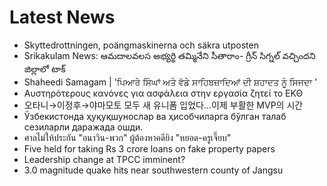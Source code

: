 # Latest News
-  Skyttedrottningen, poängmaskinerna och säkra utposten
-  Srikakulam News: ఆమదాలవలస అభ్యర్థి తమ్మినేని సీతారాం- గ్రీన్ సిగ్నల్ వచ్చిందని జిల్లాలో టాక్
-  Shaheedi Samagam | 'ਪਿਆਰੇ ਸਿੰਘਾਂ ਅਤੇ ਵੱਡੇ ਸਾਹਿਬਜ਼ਾਦਿਆਂ ਦੀ ਸ਼ਹਾਦਤ ਨੂੰ ਸਿਜਦਾ '
-  Αυστηρότερους κανόνες για ασφάλεια στην εργασία ζητεί το ΕΚΘ
-  오타니→이정후→야마모토 모두 새 유니폼 입었다…이제 부활한 MVP의 시간
-  Ўзбекистонда ҳуқуқшунослар ва ҳисобчиларга бўлган талаб сезиларли даражада ошди.
-  ศาลไม่ให้ประกัน "อนาวิน-พวก" ผู้ต้องหาคดียิง "หยอด-ครูเจี๊ยบ"
-  Five held for taking Rs 3 crore loans on fake property papers
-  Leadership change at TPCC imminent?
-  3.0 magnitude quake hits near southwestern county of Jangsu
